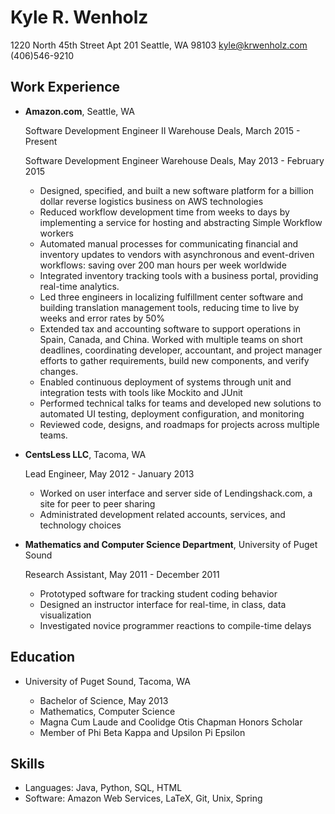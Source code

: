Kyle R. Wenholz
===============

1220 North 45th Street Apt 201
Seattle, WA 98103
kyle@krwenholz.com
(406)546-9210

Work Experience
---------------

*   **Amazon.com**, Seattle, WA

    Software Development Engineer II Warehouse Deals, March 2015 - Present

    Software Development Engineer Warehouse Deals, May 2013 - February 2015
    - Designed, specified, and built a new software platform for a billion 
    dollar reverse logistics business on AWS technologies
    - Reduced workflow development time from weeks to days by implementing
    a service for hosting and abstracting Simple Workflow workers
    - Automated manual processes for communicating financial and inventory
    updates to vendors with asynchronous and event-driven workflows: saving
    over 200 man hours per week worldwide
    - Integrated inventory tracking tools with a business portal, providing
    real-time analytics.
    - Led three engineers in localizing fulfillment center software and 
    building translation management tools, reducing time to live by weeks
    and error rates by 50%
    - Extended tax and accounting software to support operations in Spain,
    Canada, and China. Worked with multiple teams on short deadlines, 
    coordinating developer, accountant, and project manager efforts to 
    gather requirements, build new components, and verify changes.
    - Enabled continuous deployment of systems through unit and integration
    tests with tools like Mockito and JUnit
    - Performed technical talks for teams and developed new solutions to 
    automated UI testing, deployment configuration, and monitoring
    - Reviewed code, designs, and roadmaps for projects across multiple teams.

*   **CentsLess LLC**, Tacoma, WA

    Lead Engineer, May 2012 - January 2013
    - Worked on user interface and server side of Lendingshack.com, a site for
    peer to peer sharing
    - Administrated development related accounts, services, and technology
    choices

*   **Mathematics and Computer Science Department**, University of Puget Sound

    Research Assistant, May 2011 - December 2011
    - Prototyped software for tracking student coding behavior
    - Designed an instructor interface for real-time, in class, data
    visualization
    - Investigated novice programmer reactions to compile-time delays

Education
---------

*   University of Puget Sound, Tacoma, WA

    - Bachelor of Science, May 2013
    - Mathematics, Computer Science
    - Magna Cum Laude and Coolidge Otis Chapman Honors Scholar
    - Member of Phi Beta Kappa and Upsilon Pi Epsilon

Skills
------

*   Languages: Java, Python, SQL, HTML
*   Software: Amazon Web Services, LaTeX, Git, Unix, Spring
